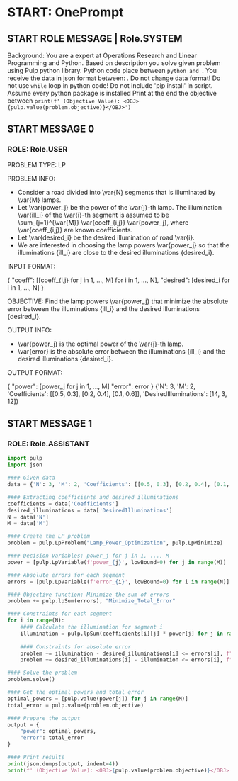 # START: OnePrompt 
## START ROLE MESSAGE | Role.SYSTEM 
Background: You are a expert at Operations Research and Linear Programming and Python. Based on description you solve given problem using Pulp python library. Python code place between ```python and ```. You receive the data in json format between: <DATA></DATA>. Do not change data format! Do not use `while` loop in python code! Do not include 'pip install' in script. Assume every python package is installed Print at the end the objective between <OBJ></OBJ> `print(f' (Objective Value): <OBJ>{pulp.value(problem.objective)}</OBJ>')`  
## START MESSAGE 0 
### ROLE: Role.USER
<DESCRIPTION>
PROBLEM TYPE: LP

PROBLEM INFO: 

- Consider a road divided into \var{N} segments that is illuminated by \var{M} lamps.
- Let \var{power_j} be the power of the \var{j}-th lamp. The illumination \var{ill_i} of the \var{i}-th segment is assumed to be \sum_{j=1}^{\var{M}} \var{coeff_{i,j}} \var{power_j}, where \var{coeff_{i,j}} are known coefficients.
- Let \var{desired_i} be the desired illumination of road \var{i}. 
- We are interested in choosing the lamp powers \var{power_j} so that the illuminations {ill_i} are close to the desired illuminations {desired_i}. 

INPUT FORMAT: 

{
    "coeff": [[coeff_{i,j} for j in 1, ..., M] for i in 1, ..., N],
    "desired": [desired_i for i in 1, ..., N]
}

OBJECTIVE: Find the lamp powers \var{power_j} that minimize the absolute error between the illuminations {ill_i} and the desired illuminations {desired_i}.

OUTPUT INFO:

- \var{power_j} is the optimal power of the \var{j}-th lamp.
- \var{error} is the absolute error between the illuminations {ill_i} and the desired illuminations {desired_i}.

OUTPUT FORMAT:

{
    "power": [power_j for j in 1, ..., M]
    "error": error
}
</DESCRIPTION>
<DATA>
{'N': 3, 'M': 2, 'Coefficients': [[0.5, 0.3], [0.2, 0.4], [0.1, 0.6]], 'DesiredIlluminations': [14, 3, 12]}</DATA>


## START MESSAGE 1 
### ROLE: Role.ASSISTANT
```python
import pulp
import json

#### Given data
data = {'N': 3, 'M': 2, 'Coefficients': [[0.5, 0.3], [0.2, 0.4], [0.1, 0.6]], 'DesiredIlluminations': [14, 3, 12]}

#### Extracting coefficients and desired illuminations
coefficients = data['Coefficients']
desired_illuminations = data['DesiredIlluminations']
N = data['N']
M = data['M']

#### Create the LP problem
problem = pulp.LpProblem("Lamp_Power_Optimization", pulp.LpMinimize)

#### Decision Variables: power_j for j in 1, ..., M
power = [pulp.LpVariable(f'power_{j}', lowBound=0) for j in range(M)]

#### Absolute errors for each segment
errors = [pulp.LpVariable(f'error_{i}', lowBound=0) for i in range(N)]

#### Objective function: Minimize the sum of errors
problem += pulp.lpSum(errors), "Minimize_Total_Error"

#### Constraints for each segment
for i in range(N):
    #### Calculate the illumination for segment i
    illumination = pulp.lpSum(coefficients[i][j] * power[j] for j in range(M))
    
    #### Constraints for absolute error
    problem += illumination - desired_illuminations[i] <= errors[i], f"Upper_Bound_Constraint_{i}"
    problem += desired_illuminations[i] - illumination <= errors[i], f"Lower_Bound_Constraint_{i}"

#### Solve the problem
problem.solve()

#### Get the optimal powers and total error
optimal_powers = [pulp.value(power[j]) for j in range(M)]
total_error = pulp.value(problem.objective)

#### Prepare the output
output = {
    "power": optimal_powers,
    "error": total_error
}

#### Print results
print(json.dumps(output, indent=4))
print(f' (Objective Value): <OBJ>{pulp.value(problem.objective)}</OBJ>')
```


